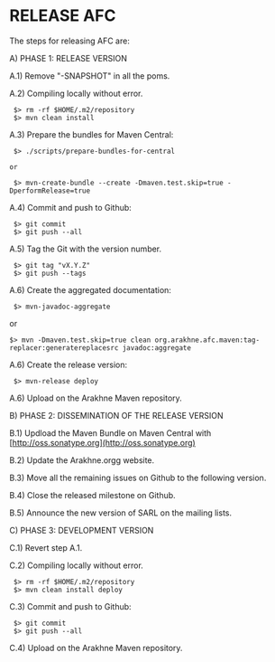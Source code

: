 
RELEASE AFC
===========

The steps for releasing AFC are:

A) PHASE 1: RELEASE VERSION

A.1) Remove "-SNAPSHOT" in all the poms.

A.2) Compiling locally without error.

     $> rm -rf $HOME/.m2/repository
     $> mvn clean install

A.3) Prepare the bundles for Maven Central:

     $> ./scripts/prepare-bundles-for-central

    or

     $> mvn-create-bundle --create -Dmaven.test.skip=true -DperformRelease=true

A.4) Commit and push to Github:

     $> git commit
     $> git push --all

A.5) Tag the Git with the version number.

     $> git tag "vX.Y.Z"
     $> git push --tags

A.6) Create the aggregated documentation:

     $> mvn-javadoc-aggregate

   or

    $> mvn -Dmaven.test.skip=true clean org.arakhne.afc.maven:tag-replacer:generatereplacesrc javadoc:aggregate

A.6) Create the release version:

     $> mvn-release deploy

A.6) Upload on the Arakhne Maven repository.

B) PHASE 2: DISSEMINATION OF THE RELEASE VERSION

B.1) Updload the Maven Bundle on Maven Central with
     [http://oss.sonatype.org](http://oss.sonatype.org)

B.2) Update the  Arakhne.orgg website.

B.3) Move all the remaining issues on Github to the following version.

B.4) Close the released milestone on Github.

B.5) Announce the new version of SARL on the mailing lists.

C) PHASE 3: DEVELOPMENT VERSION

C.1) Revert step A.1.

C.2) Compiling locally without error.

     $> rm -rf $HOME/.m2/repository
     $> mvn clean install deploy

C.3) Commit and push to Github:

     $> git commit
     $> git push --all

C.4) Upload on the Arakhne Maven repository.


